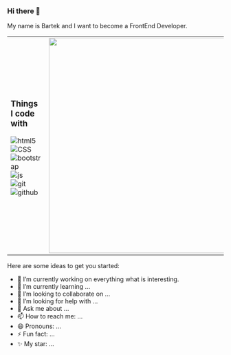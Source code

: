 ### Hi there 👋

My name is Bartek and I want to become a FrontEnd Developer. 

<table>
 <tr align="left", border: none>
  <td>
   <h3>Things I code with</h3>
   <p>
    <img alt="html5" src="https://img.shields.io/badge/-HTML5-F05032?style=for-the-badge&logo=html5&logoColor=white" /><br>
    <img alt="CSS" src="https://img.shields.io/badge/-CSS-37b141?style=for-the-badge&logo=styled-components&logoColor=white" /><br>
    <img alt="bootstrap" src="https://img.shields.io/badge/-Bootstrap-760FF0?style=for-the-badge&logo=bootstrap&logoColor=white" /><br>
    <img alt="js" src="https://img.shields.io/badge/-JavaScript-EFD81D?style=for-the-badge&logo=javascript&logoColor=white" /><br>
    <img alt="git" src="https://img.shields.io/badge/-Git-5f5de7?style=for-the-badge&logo=git&logoColor=white" /><br>
    <img alt="github" src="https://img.shields.io/badge/-Github-2088FF?style=for-the-badge&logo=github-actions&logoColor=white" /><br>
   </p>
  </td>
     
  <td>
   <div id="header" align="center">
    <img src="https://media.giphy.com/media/26tn33aiTi1jkl6H6/giphy.gif" width="500"/>
   </div>
  </td>
</table>




  

Here are some ideas to get you started:

- 🔭 I’m currently working on everything what is interesting.
- 🌱 I’m currently learning ...
- 👯 I’m looking to collaborate on ...
- 🤔 I’m looking for help with ...
- 💬 Ask me about ...
- 📫 How to reach me: ...
- 😄 Pronouns: ...
- ⚡ Fun fact: ...
- ✨ My star: ...
